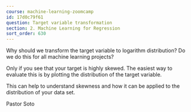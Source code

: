 ```yaml
---
course: machine-learning-zoomcamp
id: 17d0c79f61
question: Target variable transformation
section: 2. Machine Learning for Regression
sort_order: 630
---
```


Why should we transform the target variable to logarithm distribution? Do we do this for all machine learning projects?

Only if you see that your target is highly skewed. The easiest way to evaluate this is by plotting the distribution of the target variable.

This can help to understand skewness and how it can be applied to the distribution of your data set.

Pastor Soto

